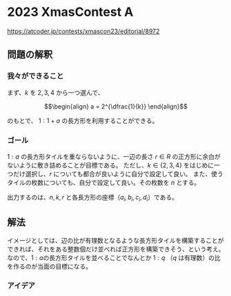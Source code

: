 # 2023 XmasContest A
https://atcoder.jp/contests/xmascon23/editorial/8972

## 問題の解釈
### 我々ができること
まず、$`k`$ を $`2, 3, 4 `$ から一つ選んで、

```math
\begin{align}
a = 2^{\dfrac{1}{k}}
\end{align}
```
のもとで、
$`1 : 1+a`$ の長方形を利用することができる。

### ゴール
$`1:a`$ の長方形タイルを重ならないように、一辺の長さ $r \in R$ の正方形に余白がないように敷き詰めることが目標である。
ただし、$`k \in \lbrace 2, 3, 4 \rbrace`$  をはじめに一つだけ選択し、$r$ についても都合が良いように自分で設定して良い。
また、使うタイルの枚数についても、自分で設定して良い。その枚数を $`n`$ とする。

出力するのは、$`n, k, r`$ と各長方形の座標（$`a_i, b_i, c_i, d_i`$）である。


## 解法
イメージとしては、辺の比が有理数となるような長方形タイルを構築することができれば、それをある整数個だけ並べれば正方形を構築できそう、という考え。
なので、$`1:a`$の長方形タイルを並べることでなんとか $`1 : q`$ （$`q`$ は有理数）の比を作るのが当面の目標になる。

### アイデア
